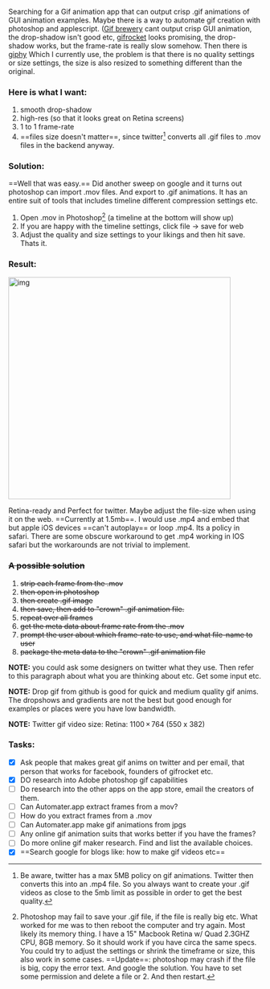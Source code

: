 Searching for a Gif animation app that can output crisp .gif animations of GUI animation examples. <!--more-->  Maybe there is a way to  automate gif creation with photoshop and applescript. ([Gif brewery](gifbrewery.com/)  cant output crisp GUI animation, the drop-shadow isn't good etc, [gifrocket](http://www.gifrocket.com)   looks promising, the drop-shadow works, but the frame-rate is really slow somehow. Then there is [giphy](http://www.giphy.com)  Which I currently use, the problem is that there is no quality settings or size settings, the size is also resized to something different than the original.
	

### Here is what I want:
1. smooth drop-shadow 
2. high-res (so that it looks great on Retina screens) 
3. 1 to 1 frame-rate
4. ==files size doesn't matter==, since twitter[^1] converts all .gif files to .mov files in the backend anyway.

### Solution:
==Well that was easy.== Did another sweep on google and it turns out photoshop can import .mov files. And export to .gif animations. It has an entire suit of tools that includes timeline different compression settings etc.

1. Open .mov in Photoshop[^2] (a timeline at the bottom will show up)
2. If you are happy with the timeline settings, click file -> save for web
3. Adjust the quality and size settings to your likings and then hit save. Thats it.

### Result:

<img width="442" alt="img" src="https://dl.dropboxusercontent.com/u/2559476/hover_svg_asset_d8jd.gif">

Retina-ready and Perfect for twitter. Maybe adjust the file-size when using it on the web. ==Currently at 1.5mb==. I would use .mp4 and embed that but apple iOS devices ==can't autoplay== or loop .mp4. Its a policy in safari. There are some obscure workaround to get .mp4 working in IOS safari but the workarounds are not trivial to implement.

### ~~A possible solution~~
1. ~~strip each frame from the .mov~~
2. ~~then open in photoshop~~
3. ~~then create .gif image~~
4. ~~then save, then add to "crown" .gif animation file.~~
5. ~~repeat over all frames~~
6. ~~get the meta data about frame rate from the .mov~~
7. ~~prompt the user about which frame-rate to use, and what file-name to user~~
8. ~~package the meta data to the "crown" .gif animation file~~

**NOTE:** you could ask some designers on twitter what they use. Then refer to this paragraph about what you are thinking about etc. Get some input etc. 

**NOTE:** Drop gif from github is good for quick and medium quality gif anims. The dropshows and gradients are not the best but good enough for examples or places were you have low bandwidth. 

**NOTE:** Twitter gif video size: Retina: 1100 × 764  (550 x 382)

### Tasks:  
- [x] Ask people that makes great gif anims on twitter and per email, that person that works for facebook, founders of gifrocket etc.
- [x] DO research into Adobe photoshop gif capabilities
- [ ] Do research into the other apps on the app store, email the creators of them.
- [ ] Can Automater.app extract frames from a mov?
- [ ] How do you extract frames from a .mov
- [ ] Can Automater.app make gif animations from jpgs
- [ ] Any online gif animation suits that works better if you have the frames?
- [ ] Do more online gif maker research. Find and list the available choices. 
- [x] ==Search google for blogs like: how to make gif videos etc==

<!--Foot-notes--> 

[^1]: Be aware, twitter has a max 5MB policy on gif animations. Twitter then converts this into an .mp4 file. So you always want to create your .gif videos as close to the 5mb limit as possible in order to get the best quality. 
[^2]: Photoshop may fail to save your .gif file, if the file is really big etc. What worked for me was to then reboot the computer and try again. Most likely its memory thing. I have a 15" Macbook Retina w/ Quad 2.3GHZ CPU, 8GB memory. So it should work if you have circa the same specs. You could try to adjust the settings or shrink the timeframe or size, this also work in some cases. ==Update==: photoshop may crash if the file is big, copy the error text. And google the solution. You have to set some permission and delete a file or 2. And then restart. 